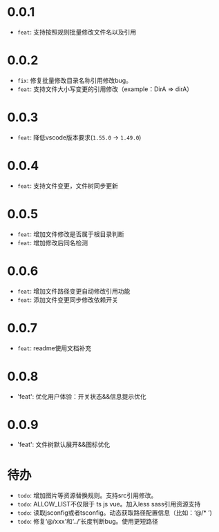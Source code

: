 # 0.0.1
- `feat`: 支持按照规则批量修改文件名以及引用
# 0.0.2
- `fix`: 修复批量修改目录名称引用修改bug。
- `feat`: 支持文件大小写变更的引用修改（example：DirA => dirA）
# 0.0.3 
- `feat`: 降低vscode版本要求(`1.55.0` -> `1.49.0`)
# 0.0.4
- `feat`: 支持文件变更，文件树同步更新
# 0.0.5
- `feat`: 增加文件修改是否属于根目录判断
- `feat`: 增加修改后同名检测

# 0.0.6
- `feat`: 增加文件路径变更自动修改引用功能
- `feat`: 添加文件变更同步修改依赖开关
# 0.0.7
- `feat`: readme使用文档补充

# 0.0.8
- 'feat': 优化用户体验：开关状态&&信息提示优化
# 0.0.9
- 'feat': 文件树默认展开&&图标优化
# 待办
- `todo`: 增加图片等资源替换规则。支持src引用修改。
- `todo`: ALLOW_LIST不仅限于 ts js vue。加入less sass引用资源支持
- `todo`: 读取jsconfig或者tsconfig。动态获取路径配置信息（比如：‘@/* ’)
- `todo`: 修复‘@/xxx’和‘../’长度判断bug。使用更短路径
